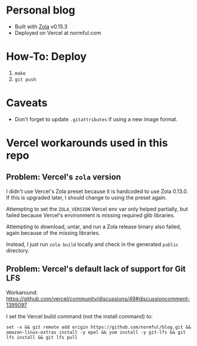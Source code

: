 # Personal blog

- Built with [Zola](https://www.getzola.org) v0.15.3
- Deployed on Vercel at normful.com

# How-To: Deploy

1. `make`
2. `git push`

# Caveats

- Don't forget to update `.gitattributes` if using a new image format.

# Vercel workarounds used in this repo

## Problem: Vercel's `zola` version

I didn't use Vercel's Zola preset because it is hardcoded to use Zola 0.13.0. If this is upgraded later, I should change to using the preset again.

Attempting to set the `ZOLA_VERSION` Vercel env var only helped partially, but failed because Vercel's environment is missing required glib libraries.

Attempting to download, untar, and run a Zola release binary also failed, again because of the missing libraries.

Instead, I just run `zola build` locally and check in the generated `public` directory.

## Problem: Vercel's default lack of support for Git LFS

Workaround: https://github.com/vercel/community/discussions/49#discussioncomment-1395097

I set the Vercel build command (not the install command) to:

```
set -x && git remote add origin https://github.com/normful/blog.git && amazon-linux-extras install -y epel && yum install -y git-lfs && git lfs install && git lfs pull
```
